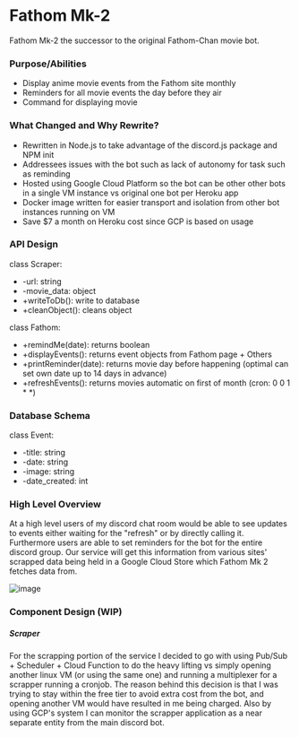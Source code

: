# Fathom Mk-2

Fathom Mk-2 the successor to the original Fathom-Chan movie bot. 

### Purpose/Abilities
  * Display anime movie events from the Fathom site monthly
  * Reminders for all movie events the day before they air
  * Command for displaying movie 

### What Changed and Why Rewrite?
  * Rewritten in Node.js to take advantage of the discord.js package and NPM init
  * Addressees issues with the bot such as lack of autonomy for task such as reminding
  * Hosted using Google Cloud Platform so the bot can be other other bots in a single VM instance vs original one bot per Heroku app
  * Docker image written for easier transport and isolation from other bot instances running on VM
  * Save $7 a month on Heroku cost since GCP is based on usage

### API Design

class Scraper:

  * -url: string
  * -movie_data: object
  * +writeToDb(): write to database
  * +cleanObject(): cleans object

class Fathom:
  * +remindMe(date): returns boolean
  * +displayEvents(): returns event objects from Fathom page + Others
  * +printReminder(date): returns movie day before happening (optimal can set own date up to 14 days in advance)
  * +refreshEvents(): returns movies automatic on first of month (cron: 0 0 1 * *)

### Database Schema

class Event:
  * -title: string
  * -date: string
  * -image: string
  * -date_created: int

### High Level Overview

At a high level users of my discord chat room would be able to see updates to events either waiting for the "refresh" or by directly calling it. Furthermore users are able to set reminders for the bot for the entire discord group. Our service will get this information from various sites' scrapped data being held in a Google Cloud Store which Fathom Mk 2 fetches data from. 

![image](https://user-images.githubusercontent.com/36614348/117245153-34d38b00-adef-11eb-9ff4-909db470407b.png)

### Component Design (WIP)

##### Scraper
For the scrapping portion of the service I decided to go with using Pub/Sub + Scheduler + Cloud Function to do the heavy lifting vs simply opening another linux VM (or using the same one) and running a multiplexer for a scrapper running a cronjob. The reason behind this decision is that I was trying to stay within the free tier to avoid extra cost from the bot, and opening another VM would have resulted in me being charged. Also by using GCP's system I can monitor the scrapper application as a near separate entity from the main discord bot.
